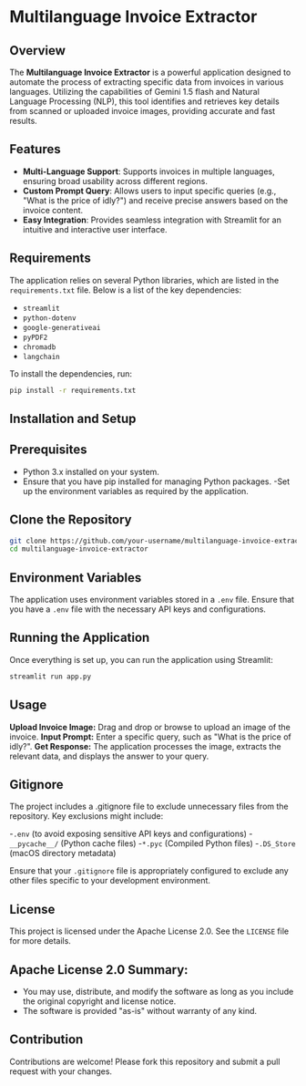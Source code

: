 # Multilanguage Invoice Extractor

## Overview
The **Multilanguage Invoice Extractor** is a powerful application designed to automate the process of extracting specific data from invoices in various languages. Utilizing the capabilities of Gemini 1.5 flash and Natural Language Processing (NLP), this tool identifies and retrieves key details from scanned or uploaded invoice images, providing accurate and fast results.

## Features
- **Multi-Language Support**: Supports invoices in multiple languages, ensuring broad usability across different regions.
- **Custom Prompt Query**: Allows users to input specific queries (e.g., "What is the price of idly?") and receive precise answers based on the invoice content.
- **Easy Integration**: Provides seamless integration with Streamlit for an intuitive and interactive user interface.

## Requirements
The application relies on several Python libraries, which are listed in the `requirements.txt` file. Below is a list of the key dependencies:

- `streamlit`
- `python-dotenv`
- `google-generativeai`
- `pyPDF2`
- `chromadb`
- `langchain`

To install the dependencies, run:

```bash
pip install -r requirements.txt
```

## Installation and Setup
## Prerequisites

- Python 3.x installed on your system.
- Ensure that you have pip installed for managing Python packages.
-Set up the environment variables as required by the application.

## Clone the Repository

``` bash 
git clone https://github.com/your-username/multilanguage-invoice-extractor.git
cd multilanguage-invoice-extractor
``` 

## Environment Variables

The application uses environment variables stored in a `.env` file. Ensure that you have a `.env` file with the necessary API keys and configurations.

## Running the Application
Once everything is set up, you can run the application using Streamlit:

``` bash 
streamlit run app.py
```

## Usage
**Upload Invoice Image:** Drag and drop or browse to upload an image of the invoice.
**Input Prompt:** Enter a specific query, such as "What is the price of idly?".
**Get Response:** The application processes the image, extracts the relevant data, and displays the answer to your query.

## Gitignore
The project includes a .gitignore file to exclude unnecessary files from the repository. Key exclusions might include:

-`.env` (to avoid exposing sensitive API keys and configurations)
-`__pycache__/` (Python cache files)
-`*.pyc` (Compiled Python files)
-`.DS_Store` (macOS directory metadata)

Ensure that your `.gitignore` file is appropriately configured to exclude any other files specific to your development environment.

## License
This project is licensed under the Apache License 2.0. See the `LICENSE` file for more details.

## Apache License 2.0 Summary:
- You may use, distribute, and modify the software as long as you include the original copyright and license notice.
- The software is provided "as-is" without warranty of any kind.

## Contribution
Contributions are welcome! Please fork this repository and submit a pull request with your changes.


